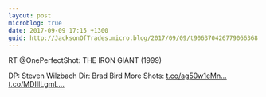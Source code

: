 ```yaml
---
layout: post
microblog: true
date: 2017-09-09 17:15 +1300
guid: http://JacksonOfTrades.micro.blog/2017/09/09/t906370426779066368.html
---
```

RT @OnePerfectShot: THE IRON GIANT (1999) 

DP: Steven Wilzbach 
Dir: Brad Bird
More Shots: [t.co/ag50w1eMn...](https://t.co/ag50w1eMnP) [t.co/MDIIlLgmL...](https://t.co/MDIIlLgmLm)
